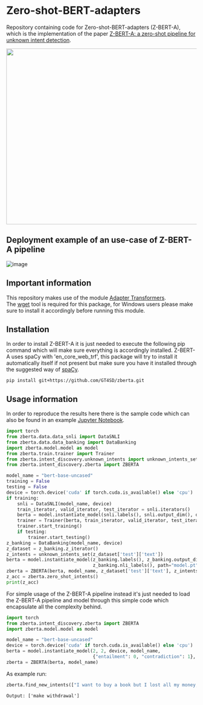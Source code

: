 # Zero-shot-BERT-adapters
Repository containing code for Zero-shot-BERT-adapters (Z-BERT-A), which is the implementation of the paper [Z-BERT-A: a zero-shot pipeline for unknown intent detection](https://arxiv.org/abs/2208.07084).

<img src="https://user-images.githubusercontent.com/6382701/195600358-24c3f136-96f0-4a8a-8eaf-220970ca0604.png" width=523 height=466>

## Deployment example of an use-case of Z-BERT-A pipeline

![image](https://media.github.ibm.com/user/367427/files/1218bf00-15bc-11ed-8b7e-308e7783b3cf)


## Important information
This repository makes use of the module [Adapter Transformers](https://github.com/adapter-hub/adapter-transformers).<br>
The [wget](https://www.gnu.org/software/wget/) tool is required for this package, for Windows users please make sure to install it accordingly before running this module.

## Installation
In order to install Z-BERT-A it is just needed to execute the following pip command which will make sure everything is accordingly installed.
Z-BERT-A uses spaCy with 'en_core_web_trf', this package will try to install it automatically itself if not present but make sure you have it installed through the suggested way of [spaCy](https://github.com/explosion/spaCy).

```console
pip install git+https://github.com/GT4SD/zberta.git
```

## Usage information

In order to reproduce the results here there is the sample code which can also be found in an example [Jupyter Notebook](https://colab.research.google.com/drive/1k-MqbwbU870wGlpcSbaRNV3sx7h-rW9_?usp=sharing).

```python
import torch
from zberta.data.data_snli import DataSNLI
from zberta.data.data_banking import DataBanking
import zberta.model.model as model
from zberta.train.trainer import Trainer
from zberta.intent_discovery.unknown_intents import unknown_intents_set
from zberta.intent_discovery.zberta import ZBERTA

model_name = "bert-base-uncased"
training = False
testing = False
device = torch.device('cuda' if torch.cuda.is_available() else 'cpu')
if training:
    snli = DataSNLI(model_name, device)
    train_iterator, valid_iterator, test_iterator = snli.iterators()
    berta = model.instantiate_model(snli.labels(), snli.output_dim(), device, model_name, snli.nli_labels())
    trainer = Trainer(berta, train_iterator, valid_iterator, test_iterator, device)
    trainer.start_training()
    if testing:
        trainer.start_testing()
z_banking = DataBanking(model_name, device)
z_dataset = z_banking.z_iterator()
z_intents = unknown_intents_set(z_dataset['test']['text'])
berta = model.instantiate_model(z_banking.labels(), z_banking.output_dim(), device, model_name,
                                z_banking.nli_labels(), path="model.pt", dict=True)
zberta = ZBERTA(berta, model_name, z_dataset['test']['text'], z_intents, z_dataset['test']['category'])
z_acc = zberta.zero_shot_intents()
print(z_acc)
```

For simple usage of the Z-BERT-A pipeline instead it's just needed to load the Z-BERT-A pipeline and model through this simple code which encapsulate all the complexity behind.

```python
import torch
from zberta.intent_discovery.zberta import ZBERTA
import zberta.model.model as model

model_name = "bert-base-uncased"
device = torch.device('cuda' if torch.cuda.is_available() else 'cpu')
berta = model.instantiate_model(2, 2, device, model_name,
                                {"entailment": 0, "contradiction": 1}, path="model.pt", dict=True)
zberta = ZBERTA(berta, model_name)
```

As example run:

```python
zberta.find_new_intents(["I want to buy a book but I lost all my money, where can I make a withdrawal?"])
```
```
Output: ['make withdrawal']
```
